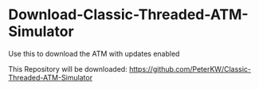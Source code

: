 # Download-Classic-Threaded-ATM-Simulator
Use this to download the ATM with updates enabled 

This Repository will be downloaded: https://github.com/PeterKW/Classic-Threaded-ATM-Simulator
